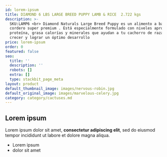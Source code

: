 ```yaml
---
id: lorem-ipsum
title: DIAMOND 6 LBS LARGE BREED PUPPY LAMB & RICE  2.722 kgs
description: >-
  SKU:LAMP6 <br> Diamond Naturals Large Breed Puppy es un alimento a base de
  cordero super premium . Está especialmente formulado con niveles apropiados de
  proteína, grasa calorías y minerales que ayudan a tu cachorro de raza grande a
  crecer y lograr un óptimo desarrollo
price: lorem-ipsum
order: 0
featured: false
seo:
  title: ''
  description: ''
  robots: []
  extra: []
  type: stackbit_page_meta
layout: product
default_thumbnail_image: images/nervous-robin.jpg
default_original_image: images/marvelous-celery.jpg
category: category/cactuses.md
---
```

## Lorem ipsum

Lorem ipsum dolor sit amet, **consectetur adipiscing elit**, sed do eiusmod tempor incididunt ut labore et dolore magna aliqua.

- Lorem ipsum
- dolor sit amet